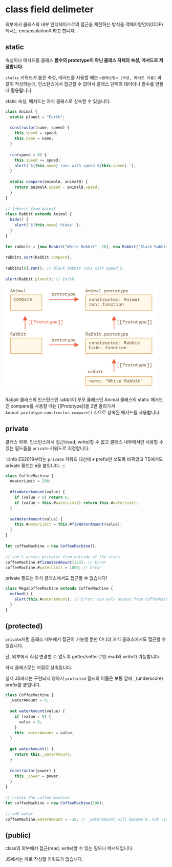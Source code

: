 # class field delimeter

외부에서 클래스의 내부 인터페이스로의 접근을 제한하는 방식을 객체지향언어(OOP)에서는 encapsulation이라고 합니다.

## static

속성이나 메서드를 클래스 **함수의 prototype이 아닌 클래스 자체의 속성, 메서드로 저장합니다.**

`static` 키워드가 붙은 속성, 메서드를 사용할 때는 `<클래스명>.[속성, 메서드 이름]` 과 같이 작성하는데, 인스턴스에서 접근할 수 없어서 클래스 단위의 데이터나 함수를 만들 때 활용됩니다.

static 속성, 메서드는 자식 클래스로 상속할 수 있습니다.

```js
class Animal {
  static planet = "Earth";

  constructor(name, speed) {
    this.speed = speed;
    this.name = name;
  }

  run(speed = 0) {
    this.speed += speed;
    alert(`${this.name} runs with speed ${this.speed}.`);
  }

  static compare(animalA, animalB) {
    return animalA.speed - animalB.speed;
  }
}

// Inherit from Animal
class Rabbit extends Animal {
  hide() {
    alert(`${this.name} hides!`);
  }
}

let rabbits = [new Rabbit("White Rabbit", 10), new Rabbit("Black Rabbit", 5)];

rabbits.sort(Rabbit.compare);

rabbits[0].run(); // Black Rabbit runs with speed 5.

alert(Rabbit.planet); // Earth
```

![Static Field](../image/static_field.png)

Rabbit 클래스의 인스턴스인 rabbit이 부모 클래스인 Animal 클래스의 static 메서드인 compare를 사용할 때는 [[Prototype]]을 2번 올라가서 `Animal.prototype.constructor.compare()` 식으로 상속된 메서드를 사용합니다.

## private

클래스 외부, 인스턴스에서 접근(read, write)할 수 없고 클래스 내부에서만 사용할 수 있는 필드들을 `private` 키워드로 지정합니다.

:::info
ES2019부터는 `private` 키워드 대신에 `#` prefix만 쓰도록 바뀌었고 TS에서도 private 필드는 `#`을 붙입니다.
:::

```js
class CoffeeMachine {
  #waterLimit = 200;

  #fixWaterAmount(value) {
    if (value < 0) return 0;
    if (value > this.#waterLimit) return this.#waterLimit;
  }

  setWaterAmount(value) {
    this.#waterLimit = this.#fixWaterAmount(value);
  }
}

let coffeeMachine = new CoffeeMachine();

// can't access privates from outside of the class
coffeeMachine.#fixWaterAmount(123); // Error
coffeeMachine.#waterLimit = 1000; // Error
```

private 필드는 자식 클래스에서도 접근할 수 없습니다!

```js
class MegaCoffeeMachine extends CoffeeMachine {
  method() {
    alert(this.#waterAmount); // Error: can only access from CoffeeMachine
  }
}
```

## (protected)

`private`처럼 클래스 내부에서 접근이 가능할 뿐만 아니라 자식 클래스에서도 접근할 수 있습니다.

단, 외부에서 직접 변경할 수 없도록 getter/setter로만 read와 write가 가능합니다.

자식 클래스로는 저절로 상속됩니다.

실제 JS에서는 구현되지 않아서 `protected` 필드의 이름은 보통 앞에 `_`(underscore) prefix를 붙입니다.

```js
class CoffeeMachine {
  _waterAmount = 0;

  set waterAmount(value) {
    if (value < 0) {
      value = 0;
    }
    this._waterAmount = value;
  }

  get waterAmount() {
    return this._waterAmount;
  }

  constructor(power) {
    this._power = power;
  }
}

// create the coffee machine
let coffeeMachine = new CoffeeMachine(100);

// add water
coffeeMachine.waterAmount = -10; // _waterAmount will become 0, not -10
```

## (public)

class의 외부에서 접근(read, write)할 수 있는 필드나 메서드입니다.

JS에서는 따로 작성할 키워드가 없습니다.

